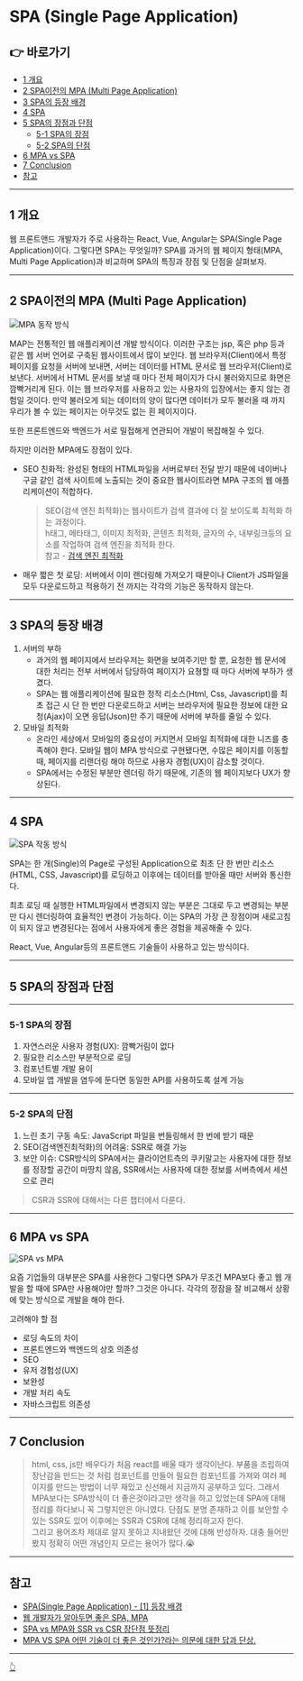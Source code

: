 # SPA (Single Page Application)

## 👉 바로가기

- [1 개요](#1-개요)
- [2 SPA이전의 MPA (Multi Page Application)](#2-spa이전의-mpa-multi-page-application)
- [3 SPA의 등장 배경](#3-spa의-등장-배경)
- [4 SPA](#4-spa)
- [5 SPA의 장점과 단점](#5-spa의-장점과-단점)
  - [5-1 SPA의 장점](#5-1-spa의-장점)
  - [5-2 SPA의 단점](#5-2-spa의-단점)
- [6 MPA vs SPA](#6-mpa-vs-spa)
- [7 Conclusion](#7-conclusion)
- [참고](#참고)

---

## 1 개요

웹 프론트앤드 개발자가 주로 사용하는 React, Vue, Angular는 SPA(Single Page Application)이다. 그렇다면 SPA는 무엇일까? SPA를 과거의 웹 페이지 형태(MPA, Multi Page Application)과 비교하며 SPA의 특징과 장점 및 단점을 살펴보자.

---

## 2 SPA이전의 MPA (Multi Page Application)

![MPA 동작 방식](../image/ETC/SPA/MPA.png)

MAP는 전통적인 웹 애플리케이션 개발 방식이다. 이러한 구조는 jsp, 혹은 php 등과 같은 웹 서버 언어로 구축된 웹사이트에서 많이 보인다. 웹 브라우저(Client)에서 특정 페이지를 요청을 서버에 보내면, 서버는 데이터를 HTML 문서로 웹 브라우저(Client)로 보낸다. 서버에서 HTML 문서를 보낼 때 마다 전체 페이지가 다시 불러와지므로 화면은 깜빡거리게 된다. 이는 웹 브라우저를 사용하고 있는 사용자의 입장에서는 좋지 않는 경험일 것이다. 만약 불러오게 되는 데이터의 양이 많다면 데이터가 모두 불러올 때 까지 우리가 볼 수 있는 페이지는 아무것도 없는 흰 페이지이다.

또한 프론트엔드와 백엔드가 서로 밀접해게 연관되어 개발이 복잡해질 수 있다.

하지만 이러한 MPA에도 장점이 있다.

- SEO 친화적: 완성된 형태의 HTML파일을 서버로부터 전달 받기 때문에 네이버나 구글 같인 검색 사이트에 노출되는 것이 중요한 웹사이트라면 MPA 구조의 웹 애플리케이션이 적합하다.
  > SEO(검색 엔진 최적화)는 웹사이트가 검색 결과에 더 잘 보이도록 최적화 하는 과정이다.  
  > h태그, 메타태그, 이미지 최적화, 콘텐츠 최적화, 글자의 수, 내부링크등의 요소를 작업하여 검색 엔진을 최적화 한다.  
  > 참고 - [검색 엔진 최적화](https://ko.wikipedia.org/wiki/%EA%B2%80%EC%83%89_%EC%97%94%EC%A7%84_%EC%B5%9C%EC%A0%81%ED%99%94)
- 매우 짧은 첫 로딩: 서버에서 이미 랜더링해 가져오기 때문이나 Client가 JS파일을 모두 다운로드하고 적용하기 전 까지는 각각의 기능은 동작하지 않는다.

---

## 3 SPA의 등장 배경

1. 서버의 부하
   - 과거의 웹 페이지에서 브라우저는 화면을 보여주기만 할 뿐, 요청한 웹 문서에 대한 처리는 전부 서버에서 담당하여 페이지가 요쳥할 때 마다 서버에 부하가 생겼다.
   - SPA는 웹 애플리케이션에 필요한 정적 리소스(Html, Css, Javascript)를 최초 접근 시 단 한 번만 다운로드하고 서버는 브라우저에 필요한 정보에 대한 요청(Ajax)이 오면 응답(Json)만 주기 때문에 서버에 부하를 줄일 수 있다.
2. 모바일 최적화
   - 온라인 세상에서 모바일의 중요성이 커지면서 모바일 최적화에 대한 니즈를 충족해야 한다. 모바일 웹이 MPA 방식으로 구현됐다면, 수많은 페이지를 이동할 때, 페이지를 리랜더링 해야 하므로 사용자 경험(UX)이 감소할 것이다.
   - SPA에서는 수정된 부분만 렌더링 하기 때문에, 기존의 웹 페이지보다 UX가 향상된다.

---

## 4 SPA

![SPA 작동 방식](../image/ETC/SPA/SPA.png)

SPA는 한 개(Single)의 Page로 구성된 Application으로 최초 단 한 번만 리소스(HTML, CSS, Javascript)를 로딩하고 이후에는 데이터를 받아올 때만 서버와 통신한다.

최초 로딩 때 실행한 HTML파일에서 변경되지 않는 부분은 그대로 두고 변경되는 부분만 다시 렌더링하여 효율적인 변경이 가능하다. 이는 SPA의 가장 큰 장점이며 새로고침이 되지 않고 변경된다는 점에서 사용자에게 좋은 경험을 제공해줄 수 있다.

React, Vue, Angular등의 프론트앤드 기술들이 사용하고 있는 방식이다.

---

## 5 SPA의 장점과 단점

---

### 5-1 SPA의 장점

1. 자연스러운 사용자 경험(UX): 깜빡거림이 없다
2. 필요한 리소스만 부분적으로 로딩
3. 컴포넌트별 개발 용이
4. 모바일 앱 개발을 염두에 둔다면 동일한 API를 사용하도록 설계 가능

---

### 5-2 SPA의 단점

1. 느린 초기 구동 속도: JavaScript 파일을 번들링해서 한 번에 받기 때문
2. SEO(검색엔진최적화)의 어려움: SSR로 해결 가능
3. 보안 이슈: CSR방식의 SPA에서는 클라이언트측의 쿠키말고는 사용자에 대한 정보를 정장할 공간이 마땅치 않음, SSR에서는 사용자에 대한 정보를 서버측에서 세션으로 관리

> CSR과 SSR에 대해서는 다른 챕터에서 다룬다.

---

## 6 MPA vs SPA

![SPA vs MPA](../image/ETC/SPA/SPAvsMPA.png)

요즘 기업들의 대부분은 SPA를 사용한다 그렇다면 SPA가 무조건 MPA보다 좋고 웹 개발을 할 때에 SPA만 사용해야만 할까? 그것은 아니다. 각각의 정잠을 잘 비교해서 상황에 맞는 방식으로 개발을 해야 한다.

고려해야 할 점

- 로딩 속도의 차이
- 프론트엔드와 백엔드의 상호 의존성
- SEO
- 유저 경험성(UX)
- 보완성
- 개발 처리 속도
- 자바스크립트 의존성

---

## 7 Conclusion

> html, css, js만 배우다가 처음 react를 배울 때가 생각이난다. 부품을 조립하여 장난감을 만드는 것 처럼 컴포넌트를 만들어 필요한 컴포넌트를 가져와 여러 페이지를 만드는 방법이 너무 재밌고 신선해서 지금까지 공부하고 있다. 그래서 MPA보다는 SPA방식이 더 좋은것이라고만 생각을 하고 있었는데 SPA에 대해 정리를 하다보니 꼭 그렇지만은 아니였다. 단점도 분명 존재하고 이를 보안할 수 있는 SSR도 있어 이후에는 SSR과 CSR에 대해 정리하고자 한다.  
> 그리고 용어조차 제대로 알지 못하고 지내왔던 것에 대해 반성하자. 대충 들어만 봤지 정확히 어떤 개념인지 모르는 용어가 많다.😭

---

## 참고

- [SPA(Single Page Application) - [1] 등장 배경](https://velog.io/@kws60000/SPASingle-Page-Application-1-%EB%93%B1%EC%9E%A5-%EB%B0%B0%EA%B2%BD)
- [웹 개발자가 알아두면 좋은 SPA, MPA](https://seunghyun90.tistory.com/92)
- [SPA vs MPA와 SSR vs CSR 장단점 뜻정리](https://hanamon.kr/spa-mpa-ssr-csr-%EC%9E%A5%EB%8B%A8%EC%A0%90-%EB%9C%BB%EC%A0%95%EB%A6%AC/)
- [MPA VS SPA 어떤 기술이 더 좋은 것인가?라는 의문에 대한 답과 단상.](https://velog.io/@minsu8834/%ED%94%84%EB%A1%A0%ED%8A%B8-%EA%B0%9C%EB%B0%9C%EC%9D%98-%EC%97%AD%EC%82%AC%EB%A5%BC-%ED%86%B5%ED%95%B4-%EC%82%B4%ED%8E%B4-%EB%B3%B8-SPA%EB%9E%80-%EB%AC%B4%EC%97%87%EC%9D%B8%EA%B0%80)

---

[👆](#spa-single-page-application)
